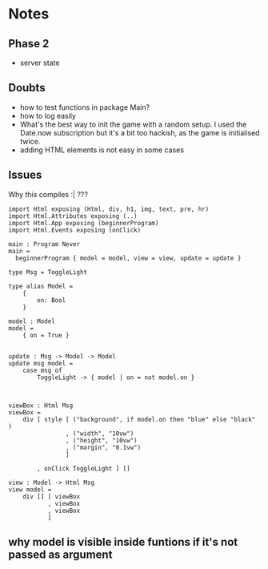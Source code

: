# Notes

## Phase 2
- server state

## Doubts
- how to test functions in package Main?
- how to log easily
- What's the best way to init the game with a random setup. I used the Date.now subscription but it's a bit too hackish, as the game is initialised twice.
- adding HTML elements is not easy in some cases

## Issues
Why this compiles :| ???
```
import Html exposing (Html, div, h1, img, text, pre, hr)
import Html.Attributes exposing (..)
import Html.App exposing (beginnerProgram)
import Html.Events exposing (onClick)

main : Program Never
main =
  beginnerProgram { model = model, view = view, update = update }

type Msg = ToggleLight

type alias Model =
    {
        on: Bool
    }

model : Model
model =
    { on = True }


update : Msg -> Model -> Model
update msg model =
    case msg of
        ToggleLight -> { model | on = not model.on }



viewBox : Html Msg
viewBox =
    div [ style [ ("background", if model.on then "blue" else "black" )
                , ("width", "10vw")
                , ("height", "10vw")
                , ("margin", "0.1vw")
                ]

        , onClick ToggleLight ] []

view : Model -> Html Msg
view model =
    div [] [ viewBox
           , viewBox
           , viewBox
           ]
``` 

## why model is visible inside funtions if it's not passed as argument